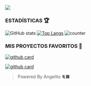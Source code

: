  <a href="https://github.com/karim-off"><img src="https://cardivo.vercel.app/api?name=DEVELOPER+PAOLO+X&description=.&image=https://i.ibb.co/yyKxrGZ/IMG-20240830-004336.jpg/revision/latest?cb=20200606024545&usqp=CAU&usqp=CAU&backgroundColor=%23ecf0f1&instagram=usxr_angelito0&whatsapp=Matías_Crypto&pattern=leaf&colorPattern=%23eaeaea" /></a>

### ESTADÍSTICAS 🏆

![GitHub stats](https://github-readme-stats.vercel.app/api?username=Angelito-OFC&rank_icon=github&theme=algolia&locale=es)
[![Top Langs](https://github-readme-stats.vercel.app/api/top-langs/?username=Angelito-OFC&theme=algolia&locale=es)](https://github.com/Angelito-OFC)
![counter](https://komarev.com/ghpvc/?username=Angelito-OFC&style=flat-square&theme=algolia&locale=es)

### MIS PROYECTOS FAVORITOS 💭

<a href="https://github.com/Angelito-OFC/Genesis Bot-MD">![github card](https://github-readme-stats.vercel.app/api/pin/?username=Angelito-OFC&repo=GenesisBot-MD&theme=algolia&locale=es)</a>

<a href="https://github.com/Angelito-OFC/XiaBot-Pro">![github card](https://github-readme-stats.vercel.app/api/pin/?username=Angelito-OFC&repo=XiaBot-Pro&theme=algolia&locale=es)</a>

> Powered By Angelito 🐈‍⬛
